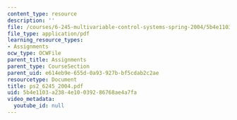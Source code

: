 ```yaml
---
content_type: resource
description: ''
file: /courses/6-245-multivariable-control-systems-spring-2004/5b4e1103a2384e10039286768ae4a7fa_ps2_6245_2004.pdf
file_type: application/pdf
learning_resource_types:
- Assignments
ocw_type: OCWFile
parent_title: Assignments
parent_type: CourseSection
parent_uid: e614eb9e-655d-0a93-927b-bf5cdab2c2ae
resourcetype: Document
title: ps2_6245_2004.pdf
uid: 5b4e1103-a238-4e10-0392-86768ae4a7fa
video_metadata:
  youtube_id: null
---
```

